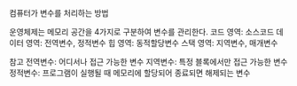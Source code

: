 컴퓨터가 변수를 처리하는 방법

운영체제는 메모리 공간을 4가지로 구분하여 변수를 관리한다.
코드 영역: 소스코드
데이터 영역: 전역변수, 정적변수
힙 영역: 동적할당변수
스택 영역: 지역변수, 매개변수

참고
전역변수: 어디서나 접근 가능한 변수
지역변수: 특정 블록에서만 접근 가능한 변수
정적변수: 프로그램이 실행될 때 메모리에 할당되어 종료되면 해제되는 변수

